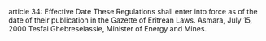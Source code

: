 article 34: Effective Date
These Regulations shall enter into force as of the date of their publication in the Gazette of Eritrean Laws. Asmara, July 15, 2000 Tesfai Ghebreselassie, Minister of Energy and Mines.
<ul>
</ul>